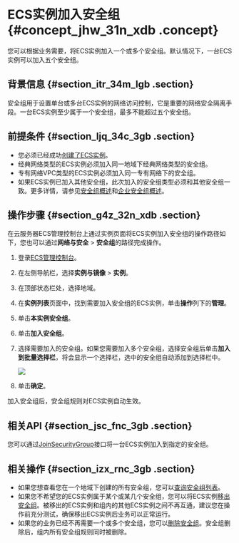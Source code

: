 # ECS实例加入安全组 {#concept_jhw_31n_xdb .concept}

您可以根据业务需要，将ECS实例加入一个或多个安全组。默认情况下，一台ECS实例可以加入五个安全组。

## 背景信息 {#section_itr_34m_lgb .section}

安全组用于设置单台或多台ECS实例的网络访问控制，它是重要的网络安全隔离手段。一台ECS实例至少属于一个安全组，最多不能超过五个安全组。

## 前提条件 {#section_ljq_34c_3gb .section}

-   您必须已经成功[创建了ECS实例](cn.zh-CN/实例/创建实例/使用向导创建实例.md#)。
-   经典网络类型的ECS实例必须加入同一地域下经典网络类型的安全组。
-   专有网络VPC类型的ECS实例必须加入同一专有网络下的安全组。
-   如果ECS实例已加入其他安全组，此次加入的安全组类型必须和其他安全组一致。更多详情，请参见[安全组概述](cn.zh-CN/安全/安全组/安全组概述.md#)和[企业安全组概述](cn.zh-CN/安全/安全组/企业安全组概述.md#)。

## 操作步骤 {#section_g4z_32n_xdb .section}

在云服务器ECS管理控制台上通过实例页面将ECS实例加入安全组的操作路径如下，您也可以通过**网络与安全** \> **安全组**的路径完成操作。

1.  登录[ECS管理控制台](https://ecs.console.aliyun.com)。
2.  在左侧导航栏，选择**实例与镜像** \> **实例**。
3.  在顶部状态栏处，选择地域。
4.  在**实例列表**页面中，找到需要加入安全组的ECS实例，单击**操作**列下的**管理**。
5.  单击**本实例安全组**。
6.  单击**加入安全组**。
7.  选择需要加入的安全组。如果您需要加入多个安全组，选择安全组后单击**加入到批量选择栏**，将会显示一个选择栏，选中的安全组自动添加到选择栏中。

    ![](http://static-aliyun-doc.oss-cn-hangzhou.aliyuncs.com/assets/img/9652/156042442948434_zh-CN.png)

8.  单击**确定**。

加入安全组后，安全组规则对ECS实例自动生效。

## 相关API {#section_jsc_fnc_3gb .section}

您可以通过[JoinSecurityGroup](../cn.zh-CN/API参考/安全组/JoinSecurityGroup.md#)接口将一台ECS实例加入到指定的安全组。

## 相关操作 {#section_izx_rnc_3gb .section}

-   如果您想查看您在一个地域下创建的所有安全组，您可以[查询安全组列表](cn.zh-CN/隐藏/新架构后需要隐藏的文档汇总/安全/查询安全组列表.md#)。
-   如果您不希望您的ECS实例属于某个或某几个安全组，您可以将ECS实例[移出安全组](cn.zh-CN/隐藏/新架构后需要隐藏的文档汇总/安全/移出安全组.md#)。被移出的ECS实例和组内的其他ECS实例之间不再互通，建议您在操作前充分测试，确保移出ECS实例后业务可以正常运行。
-   如果您的业务已经不再需要一个或多个安全组，您可以[删除安全组](cn.zh-CN/安全/安全组/管理安全组.md#)。安全组删除后，组内所有安全组规则同时被删除。

